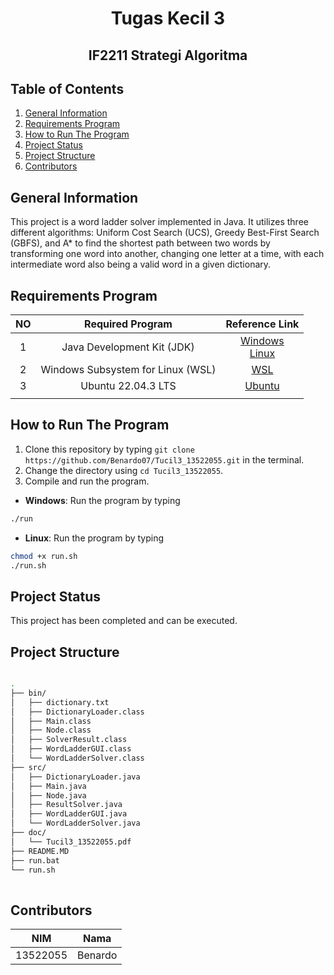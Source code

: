 <h1 align="center"> Tugas Kecil 3 </h1>
<h2 align="center"> IF2211 Strategi Algoritma </h2>


## Table of Contents
1. [General Information](#general-information)
2. [Requirements Program](#required_program)
3. [How to Run The Program](#how-to-run-the-program)
4. [Project Status](#project-status)
5. [Project Structure](#project-structure)
6. [Contributors](#contributors)


## General Information
This project is a word ladder solver implemented in Java. It utilizes three different algorithms: Uniform Cost Search (UCS), Greedy Best-First Search (GBFS), and A* to find the shortest path between two words by transforming one word into another, changing one letter at a time, with each intermediate word also being a valid word in a given dictionary.

## Requirements Program
|   NO   |  Required Program                    |                                         Reference Link                                         |
| :----: | :----------------------------------: | :--------------------------------------------------------------------------------------------: |
|   1    | Java Development Kit (JDK)           | [Windows](https://www.oracle.com/java/technologies/javase-jdk11-downloads.html) <br> [Linux](https://openjdk.java.net/install/) |
|   2    | Windows Subsystem for Linux (WSL)    | [WSL](https://learn.microsoft.com/en-us/windows/wsl/install)                                  |
|   3    | Ubuntu 22.04.3 LTS                   | [Ubuntu](https://ubuntu.com/download/desktop)                                                 |
                                             |


## How to Run The Program
1. Clone this repository by typing `git clone https://github.com/Benardo07/Tucil3_13522055.git` in the terminal.
2. Change the directory using `cd Tucil3_13522055`.
3. Compile and run the program.
- **Windows**: Run the program by typing 
```bash
./run
```
- **Linux**:  Run the program by typing 
```bash
chmod +x run.sh
./run.sh
```

## Project Status
This project has been completed and can be executed.


## Project Structure
```bash

.
├── bin/
│   ├── dictionary.txt
│   ├── DictionaryLoader.class
│   ├── Main.class
│   ├── Node.class
│   ├── SolverResult.class
│   ├── WordLadderGUI.class
│   └── WordLadderSolver.class
├── src/
│   ├── DictionaryLoader.java
│   ├── Main.java
│   ├── Node.java
│   ├── ResultSolver.java
│   ├── WordLadderGUI.java
│   └── WordLadderSolver.java
├── doc/
│   └── Tucil3_13522055.pdf
├── README.MD
├── run.bat
└── run.sh                                 
        
```


## Contributors

|   NIM    |                  Nama                  |
| :------: | :------------------------------------: |
| 13522055 |                Benardo                 |

